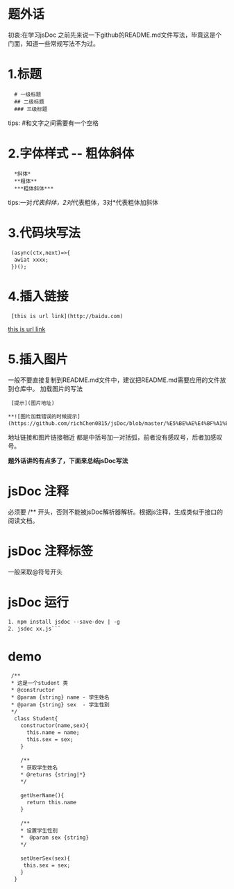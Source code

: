 # 题外话
初衷:在学习jsDoc 之前先来说一下github的README.md文件写法，毕竟这是个门面，知道一些常规写法不为过。

# 1.标题
```
  # 一级标题
  ## 二级标题
  ### 三级标题
```
 tips: #和文字之间需要有一个空格
 
# 2.字体样式 -- 粗体斜体
```
  *斜体*
  **粗体**
  ***粗体斜体***
```
 tips:一对*代表斜体，2对*代表粗体，3对*代表粗体加斜体
 
 
 # 3.代码块写法
  ```
   (async(ctx,next)=>{
    awiat xxxx;
   })();
  ```
  
  
 # 4.插入链接
 ```
  [this is url link](http://baidu.com)
 ```
 [this is url link](http://baidu.com)
 
 # 5.插入图片
   一般不要直接复制到README.md文件中，建议把README.md需要应用的文件放到仓库中。
   加载图片的写法</br>
   
  ```
   [提示](图片地址)
  ```
  
    **![图片加载错误的时候提示](https://github.com/richChen0815/jsDoc/blob/master/%E5%BE%AE%E4%BF%A1%E5%9B%BE%E7%89%87_20190621172243.jpg)**
    
    
 地址链接和图片链接相近 都是中括号加一对括弧，前者没有感叹号，后者加感叹号。



**题外话讲的有点多了，下面来总结jsDoc写法**

# jsDoc 注释
 必须要 /** 开头，否则不能被jsDoc解析器解析。根据js注释，生成类似于接口的阅读文档。
 
# jsDoc 注释标签  
 一般采取@符号开头
 
# jsDoc 运行
 ```
 1. npm install jsdoc --save-dev | -g  
 2. jsdoc xx.js```

```
# demo
```
 /**
 * 这是一个student 类
 * @constructor
 * @param {string} name - 学生姓名
 * @param {string} sex  - 学生性别
 */
  class Student{
    constructor(name,sex){
      this.name = name;
      this.sex = sex;
    }
    
    /**
    * 获取学生姓名
    * @returns {string|*}
    */
    
    getUserName(){
      return this.name
    }
    
    /**
    * 设置学生性别
    *  @param sex {string}
    */
    
    setUserSex(sex){
     this.sex = sex;
    }
  }
```






 

